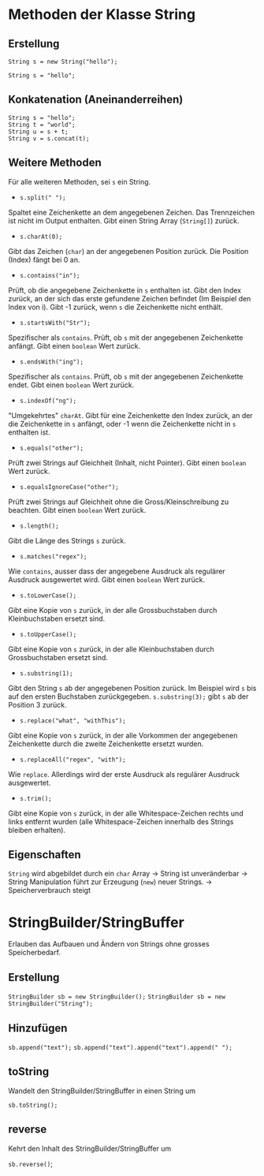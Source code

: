 Methoden der Klasse String
==========================

Erstellung
----------

`String s = new String("hello");`  

`String s = "hello";`

Konkatenation (Aneinanderreihen)
--------------------------------

    String s = "hello";
    String t = "world";
    String u = s + t;
    String v = s.concat(t);

Weitere Methoden
----------------
Für alle weiteren Methoden, sei `s` ein String.

* `s.split(" ");`
          
Spaltet eine Zeichenkette an dem angegebenen Zeichen. Das Trennzeichen ist nicht im Output enthalten. Gibt einen String Array (`String[]`) zurück.
* `s.charAt(0);`
        
Gibt das Zeichen (`char`) an der angegebenen Position zurück. Die Position (Index) fängt bei 0 an.
* `s.contains("in");`
        
Prüft, ob die angegebene Zeichenkette in `s` enthalten ist. Gibt den Index zurück, an der sich das erste gefundene Zeichen befindet (Im Beispiel den Index von i). Gibt -1 zurück, wenn `s` die Zeichenkette nicht enthält.
* `s.startsWith("Str");`
        
Spezifischer als `contains`. Prüft, ob `s` mit der angegebenen Zeichenkette anfängt. Gibt einen `boolean` Wert zurück.
* `s.endsWith("ing");`
        
Spezifischer als `contains`. Prüft, ob `s` mit der angegebenen Zeichenkette endet. Gibt einen `boolean` Wert zurück.
* `s.indexOf("ng");`
        
"Umgekehrtes" `charAt`. Gibt für eine Zeichenkette den Index zurück, an der die Zeichenkette in `s` anfängt, oder -1 wenn die Zeichenkette nicht in `s` enthalten ist.
* `s.equals("other");`
        
Prüft zwei Strings auf Gleichheit (Inhalt, nicht Pointer). Gibt einen `boolean` Wert zurück.
* `s.equalsIgnoreCase("other");`
        
Prüft zwei Strings auf Gleichheit ohne die Gross/Kleinschreibung zu beachten. Gibt einen `boolean` Wert zurück.
* `s.length();`
        
Gibt die Länge des Strings `s` zurück.
* `s.matches("regex");`
        
Wie `contains`, ausser dass der angegebene Ausdruck als regulärer Ausdruck ausgewertet wird. Gibt einen `boolean` Wert zurück.
* `s.toLowerCase();`
        
Gibt eine Kopie von `s` zurück, in der alle Grossbuchstaben durch Kleinbuchstaben ersetzt sind.
* `s.toUpperCase();`
        
Gibt eine Kopie von `s` zurück, in der alle Kleinbuchstaben durch Grossbuchstaben ersetzt sind.
* `s.substring(1);`
        
Gibt den String `s` ab der angegebenen Position zurück. Im Beispiel wird `s` bis auf den ersten Buchstaben zurückgegeben. `s.substring(3);` gibt `s` ab der Position 3 zurück.
* `s.replace("what", "withThis");`
        
Gibt eine Kopie von `s` zurück, in der alle Vorkommen der angegebenen Zeichenkette durch die zweite Zeichenkette ersetzt wurden.
* `s.replaceAll("regex", "with");`
        
Wie `replace`. Allerdings wird der erste Ausdruck als regulärer Ausdruck ausgewertet.
* `s.trim();`
        
Gibt eine Kopie von `s` zurück, in der alle Whitespace-Zeichen rechts und links entfernt wurden (alle Whitespace-Zeichen innerhalb des Strings bleiben erhalten).


Eigenschaften
-------------

`String` wird abgebildet durch ein `char` Array -> String ist unveränderbar
-> String Manipulation führt zur Erzeugung  (`new`) neuer Strings.
-> Speicherverbrauch steigt

StringBuilder/StringBuffer
=========================

Erlauben das Aufbauen und Ändern von Strings ohne grosses Speicherbedarf.

Erstellung
----------

`StringBuilder sb = new StringBuilder();`
`StringBuilder sb = new StringBuilder("String");`

Hinzufügen
----------

`sb.append("text");`
`sb.append("text").append("text").append(" ");`

toString
--------

Wandelt den StringBuilder/StringBuffer in einen String um

`sb.toString();`

reverse
-------

Kehrt den Inhalt des StringBuilder/StringBuffer um

`sb.reverse()`;
